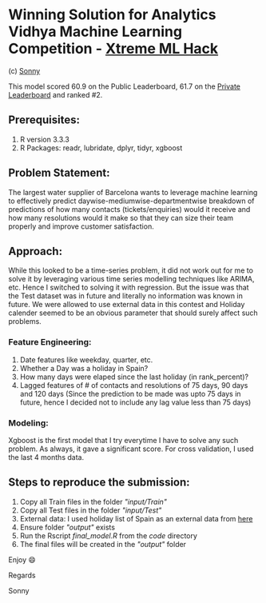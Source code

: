 # Winning Solution for Analytics Vidhya Machine Learning Competition - [Xtreme ML Hack](https://datahack.analyticsvidhya.com/contest/machine-learning-hackathon/)

(c) [Sonny](https://github.com/sonnylaskar)

This model scored 60.9 on the Public Leaderboard, 61.7 on the [Private Leaderboard]("https://datahack.analyticsvidhya.com/contest/machine-learning-hackathon/lb") and ranked #2. 

## Prerequisites:
1. R version 3.3.3 
2. R Packages: readr, lubridate, dplyr, tidyr, xgboost

## Problem Statement:
The largest water supplier of Barcelona wants to leverage machine learning to effectively predict daywise-mediumwise-departmentwise breakdown of predictions of how many contacts (tickets/enquiries) would it receive and how many resolutions would it make so that they can size their team properly and improve customer satisfaction.

## Approach:
While this looked to be a time-series problem, it did not work out for me to solve it by leveraging various time series modelling techniques like ARIMA, etc. Hence I switched to solving it with regression. But the issue was that the Test dataset was in future and literally no information was known in future. We were allowed to use external data in this contest and Holiday calender seemed to be an obvious parameter that should surely affect such problems. 

### Feature Engineering:
1. Date features like weekday, quarter, etc.
2. Whether a Day was a holiday in Spain?
3. How many days were elaped since the last holiday (in rank_percent)?
4. Lagged features of # of contacts and resolutions of 75 days, 90 days and 120 days (Since the prediction to be made was upto 75 days in future, hence I decided not to include any lag value less than 75 days)

### Modeling:
Xgboost is the first model that I try everytime I have to solve any such problem. As always, it gave a significant score. For cross validation, I used the last 4 months data. 

## Steps to reproduce the submission:
1. Copy all Train files in the folder _"input/Train"_
2. Copy all Test files in the folder _"input/Test"_
3. External data: I used holiday list of Spain as an external data from [here](http://www.officeholidays.com/countries/spain/regional.php?list_year=2010&list_region=catalonia "Calender")
4. Ensure folder _"output"_ exists
5. Run the Rscript _final_model.R_ from the _code_ directory
6. The final files will be created in the _"output"_ folder

Enjoy :smile:


Regards


Sonny
